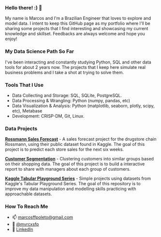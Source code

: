 ### Hello there! :) 👋

My name is Marcos and I'm a Brazilian Engineer that loves to explore and model data. I intent to keep this GitHub page as my portfolio where I'll be sharing some projects that I find interesting and showcasing my current knowledge and skillset. Feedbacks are always welcome and hope you enjoy!

### My Data Science Path So Far

I've been interacting and constantly studying Python, SQL and other data tools for about 2 years now. The projects that I keep here simulate real business problems and I take a shot at trying to solve them. 

### Tools That I Use

* Data Collecting and Storage: SQL, SQLite, PostgreSQL.
* Data Processing & Wrangling: Python (numpy, pandas, etc)
* Data Visualization & Analysis: Python (matplotlib, seaborn, plotly, scipy, etc), Metabase
* Development: CRISP-DM, Git, Linux.

### Data Projects

[**Rossmann Sales Forecast**](https://github.com/mvrcosp/Rossmann) - A sales forecast project for the drugstore chain Rossmann, using their public dataset found in Kaggle. The goal of this project is to predict each store sales for the next six weeks. 

[**Customer Segmentation**](https://github.com/mvrcosp/CustomerSegmentation) - Clustering customers into similar groups based on their shopping data. The goal of this project is to build a interactive report to share with managers about each group of customers.

[**Kaggle Tabular Playground Series**]() - Simple projects using datasets from Kaggle's Tabular Playground Series. The goal of this repository is to improve my data manipulation and modelling skills practicing with approachable datasets.

### How To Reach Me

- 📫 marcosffpoleto@gmail.com
- 📸 [@mvrcxsfp](https://www.instagram.com/mvrcxsfp/)
- 👔 [LinkedIn](https://www.linkedin.com/in/marcos-f-f-poleto/) 
